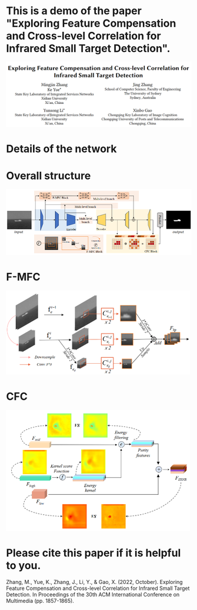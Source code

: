 # This is a demo of the paper "Exploring Feature Compensation and Cross-level Correlation for Infrared Small Target Detection".
<img src="./images/FC3.png" width="800px"></img>
# Details of the network
# Overall structure
<img src="./images/Overall.png" width="800px"></img>
# F-MFC
<img src="./images/F-MFC.png" width="500px"></img>
# CFC
<img src="./images/CFC.png" width="500px"></img>
# Please cite this paper if it is helpful to you.

Zhang, M., Yue, K., Zhang, J., Li, Y., & Gao, X. (2022, October). Exploring Feature Compensation and Cross-level Correlation for Infrared Small Target Detection. In Proceedings of the 30th ACM International Conference on Multimedia (pp. 1857-1865).

